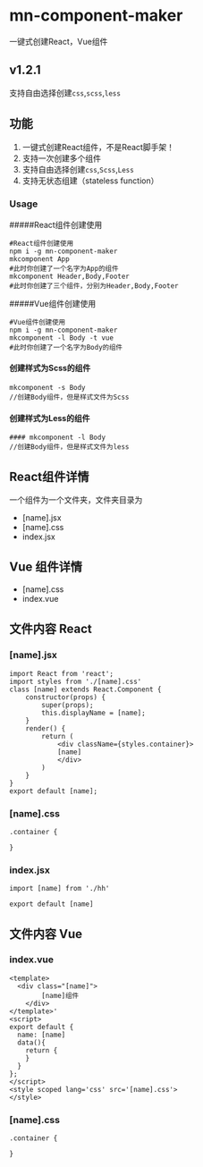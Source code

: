 # mn-component-maker

一键式创建React，Vue组件

## v1.2.1

支持自由选择创建`css`,`scss`,`less`

## 功能

1. 一键式创建React组件，不是React脚手架！
2. 支持一次创建多个组件
3. 支持自由选择创建`css`,`Scss`,`Less`
4. 支持无状态组建（stateless function）

### Usage
#####React组件创建使用
```ssh
#React组件创建使用
npm i -g mn-component-maker
mkcomponent App
#此时你创建了一个名字为App的组件
mkcomponent Header,Body,Footer
#此时你创建了三个组件，分别为Header,Body,Footer
```
#####Vue组件创建使用
```ssh
#Vue组件创建使用
npm i -g mn-component-maker
mkcomponent -l Body -t vue
#此时你创建了一个名字为Body的组件
```

#### 创建样式为Scss的组件
```
mkcomponent -s Body
//创建Body组件，但是样式文件为Scss
```
#### 创建样式为Less的组件
```
#### mkcomponent -l Body
//创建Body组件，但是样式文件为less
```

## React组件详情

一个组件为一个文件夹，文件夹目录为

- [name].jsx
- [name].css
- index.jsx
## Vue 组件详情
- [name].css
- index.vue

## 文件内容 React

### [name].jsx

```
import React from 'react';
import styles from './[name].css'
class [name] extends React.Component {
    constructor(props) {
        super(props);
        this.displayName = [name];
    }
    render() {
        return (
            <div className={styles.container}>
            [name]
            </div>
        )
    }
}
export default [name];
```

### [name].css

```
.container {
  
}
```

### index.jsx

```
import [name] from './hh'

export default [name]
```

## 文件内容 Vue

### index.vue
```
<template>
  <div class="[name]">
        [name]组件
    </div>
</template>'
<script>
export default {
  name: [name]
  data(){
    return {
    }
  }
};
</script>
<style scoped lang='css' src='[name].css'>
</style>
```
### [name].css

```
.container {
  
}
```